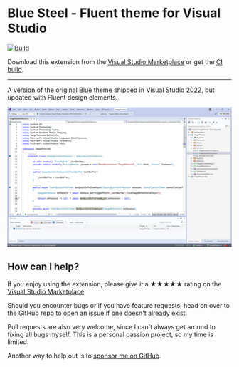 ﻿[marketplace]: https://marketplace.visualstudio.com/items?itemName=MadsKristensen.BlueSteel
[vsixgallery]: http://vsixgallery.com/extension/BlueSteel.e1e706e2-05d3-4da9-8754-652cd8ab65f4/
[repo]:https://github.com/madskristensen/BlueSteel

# Blue Steel - Fluent theme for Visual Studio

[![Build](https://github.com/madskristensen/BlueSteel/actions/workflows/build.yaml/badge.svg)](https://github.com/madskristensen/BlueSteel/actions/workflows/build.yaml)

Download this extension from the [Visual Studio Marketplace][marketplace]
or get the [CI build][vsixgallery].

----------------------------------------

A version of the original Blue theme shipped in Visual Studio 2022, but updated with Fluent design elements.

![Screenshot](art/screenshot.png)

## How can I help?
If you enjoy using the extension, please give it a ★★★★★ rating on the [Visual Studio Marketplace][marketplace].

Should you encounter bugs or if you have feature requests, head on over to the [GitHub repo][repo] to open an issue if one doesn't already exist.

Pull requests are also very welcome, since I can't always get around to fixing all bugs myself. This is a personal passion project, so my time is limited.

Another way to help out is to [sponsor me on GitHub](https://github.com/sponsors/madskristensen).